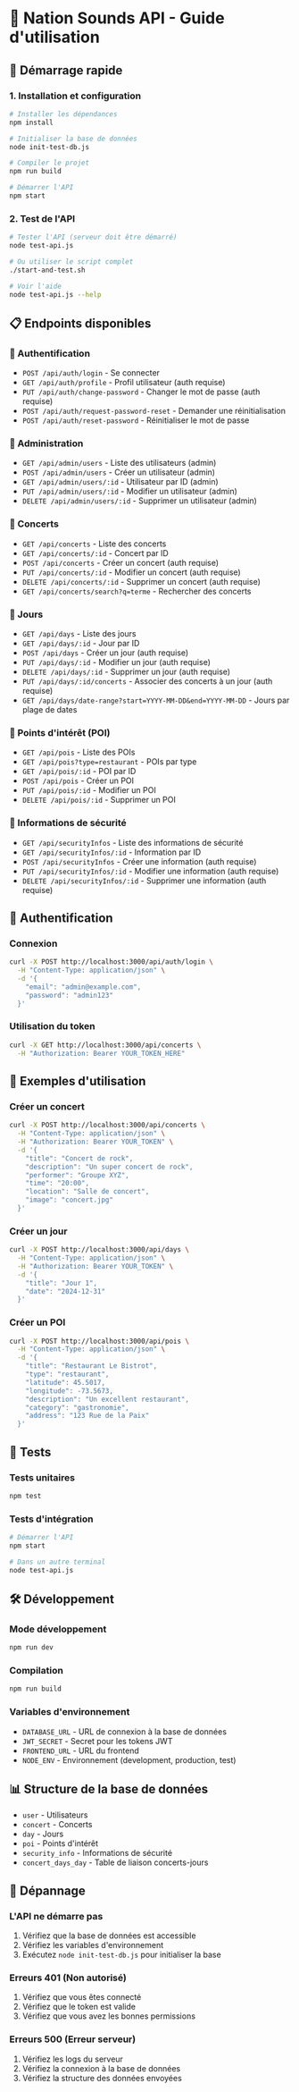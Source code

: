 # 🎵 Nation Sounds API - Guide d'utilisation

## 🚀 Démarrage rapide

### 1. Installation et configuration

```bash
# Installer les dépendances
npm install

# Initialiser la base de données
node init-test-db.js

# Compiler le projet
npm run build

# Démarrer l'API
npm start
```

### 2. Test de l'API

```bash
# Tester l'API (serveur doit être démarré)
node test-api.js

# Ou utiliser le script complet
./start-and-test.sh

# Voir l'aide
node test-api.js --help
```

## 📋 Endpoints disponibles

### 🔐 Authentification

- `POST /api/auth/login` - Se connecter
- `GET /api/auth/profile` - Profil utilisateur (auth requise)
- `PUT /api/auth/change-password` - Changer le mot de passe (auth requise)
- `POST /api/auth/request-password-reset` - Demander une réinitialisation
- `POST /api/auth/reset-password` - Réinitialiser le mot de passe

### 👥 Administration

- `GET /api/admin/users` - Liste des utilisateurs (admin)
- `POST /api/admin/users` - Créer un utilisateur (admin)
- `GET /api/admin/users/:id` - Utilisateur par ID (admin)
- `PUT /api/admin/users/:id` - Modifier un utilisateur (admin)
- `DELETE /api/admin/users/:id` - Supprimer un utilisateur (admin)

### 🎵 Concerts

- `GET /api/concerts` - Liste des concerts
- `GET /api/concerts/:id` - Concert par ID
- `POST /api/concerts` - Créer un concert (auth requise)
- `PUT /api/concerts/:id` - Modifier un concert (auth requise)
- `DELETE /api/concerts/:id` - Supprimer un concert (auth requise)
- `GET /api/concerts/search?q=terme` - Rechercher des concerts

### 📅 Jours

- `GET /api/days` - Liste des jours
- `GET /api/days/:id` - Jour par ID
- `POST /api/days` - Créer un jour (auth requise)
- `PUT /api/days/:id` - Modifier un jour (auth requise)
- `DELETE /api/days/:id` - Supprimer un jour (auth requise)
- `PUT /api/days/:id/concerts` - Associer des concerts à un jour (auth requise)
- `GET /api/days/date-range?start=YYYY-MM-DD&end=YYYY-MM-DD` - Jours par plage de dates

### 📍 Points d'intérêt (POI)

- `GET /api/pois` - Liste des POIs
- `GET /api/pois?type=restaurant` - POIs par type
- `GET /api/pois/:id` - POI par ID
- `POST /api/pois` - Créer un POI
- `PUT /api/pois/:id` - Modifier un POI
- `DELETE /api/pois/:id` - Supprimer un POI

### 🚨 Informations de sécurité

- `GET /api/securityInfos` - Liste des informations de sécurité
- `GET /api/securityInfos/:id` - Information par ID
- `POST /api/securityInfos` - Créer une information (auth requise)
- `PUT /api/securityInfos/:id` - Modifier une information (auth requise)
- `DELETE /api/securityInfos/:id` - Supprimer une information (auth requise)

## 🔑 Authentification

### Connexion

```bash
curl -X POST http://localhost:3000/api/auth/login \
  -H "Content-Type: application/json" \
  -d '{
    "email": "admin@example.com",
    "password": "admin123"
  }'
```

### Utilisation du token

```bash
curl -X GET http://localhost:3000/api/concerts \
  -H "Authorization: Bearer YOUR_TOKEN_HERE"
```

## 📝 Exemples d'utilisation

### Créer un concert

```bash
curl -X POST http://localhost:3000/api/concerts \
  -H "Content-Type: application/json" \
  -H "Authorization: Bearer YOUR_TOKEN" \
  -d '{
    "title": "Concert de rock",
    "description": "Un super concert de rock",
    "performer": "Groupe XYZ",
    "time": "20:00",
    "location": "Salle de concert",
    "image": "concert.jpg"
  }'
```

### Créer un jour

```bash
curl -X POST http://localhost:3000/api/days \
  -H "Content-Type: application/json" \
  -H "Authorization: Bearer YOUR_TOKEN" \
  -d '{
    "title": "Jour 1",
    "date": "2024-12-31"
  }'
```

### Créer un POI

```bash
curl -X POST http://localhost:3000/api/pois \
  -H "Content-Type: application/json" \
  -d '{
    "title": "Restaurant Le Bistrot",
    "type": "restaurant",
    "latitude": 45.5017,
    "longitude": -73.5673,
    "description": "Un excellent restaurant",
    "category": "gastronomie",
    "address": "123 Rue de la Paix"
  }'
```

## 🧪 Tests

### Tests unitaires

```bash
npm test
```

### Tests d'intégration

```bash
# Démarrer l'API
npm start

# Dans un autre terminal
node test-api.js
```

## 🛠️ Développement

### Mode développement

```bash
npm run dev
```

### Compilation

```bash
npm run build
```

### Variables d'environnement

- `DATABASE_URL` - URL de connexion à la base de données
- `JWT_SECRET` - Secret pour les tokens JWT
- `FRONTEND_URL` - URL du frontend
- `NODE_ENV` - Environnement (development, production, test)

## 📊 Structure de la base de données

- `user` - Utilisateurs
- `concert` - Concerts
- `day` - Jours
- `poi` - Points d'intérêt
- `security_info` - Informations de sécurité
- `concert_days_day` - Table de liaison concerts-jours

## 🔧 Dépannage

### L'API ne démarre pas

1. Vérifiez que la base de données est accessible
2. Vérifiez les variables d'environnement
3. Exécutez `node init-test-db.js` pour initialiser la base

### Erreurs 401 (Non autorisé)

1. Vérifiez que vous êtes connecté
2. Vérifiez que le token est valide
3. Vérifiez que vous avez les bonnes permissions

### Erreurs 500 (Erreur serveur)

1. Vérifiez les logs du serveur
2. Vérifiez la connexion à la base de données
3. Vérifiez la structure des données envoyées
